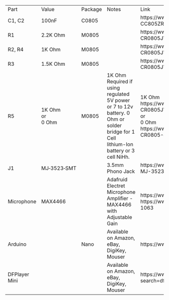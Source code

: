 <table>
  <tr>
    <td>
      Part
    </td>
    <td>
      Value
    </td>
    <td>
      Package
    </td>
    <td>
      Notes
    </td>
    <td>
      Link
    </td>
  </tr>

  <tr>
    <td>
      C1, C2
    </td>
    <td>
      100nF
    </td>
    <td>
      C0805
    </td>
    <td>
    </td>
    <td>
      https://www.mouser.ca/ProductDetail/603-CC805ZRY5V9BB104
    </td>
  </tr>

  <tr>
    <td>
      R1
    </td>
    <td>
      2.2K Ohm
    </td>
    <td>
      M0805
    </td>
    <td>
    </td>
    <td>
      https://www.mouser.ca/ProductDetail/652-CR0805JW-222ELF
    </td>
  </tr>

  <tr>
    <td>
      R2, R4
    </td>
    <td>
      1K Ohm
    </td>
    <td>
      M0805
    </td>
    <td>
    </td>
    <td>
      https://www.mouser.ca/ProductDetail/652-CR0805JW-102ELF
    </td>
  </tr>

  <tr>
    <td>
      R3
    </td>
    <td>
      1.5K Ohm
    </td>
    <td>
      M0805
    </td>
    <td>
    </td>
    <td>
      https://www.mouser.ca/ProductDetail/652-CR0805JW-152ELF
    </td>
  </tr>

  <tr>
    <td>
      R5
    </td>
    <td>
      1K Ohm </br>or </br>0 Ohm
    </td>
    <td>
      M0805
    </td>
    <td>
      1K Ohm Required if using regulated 5V power or 7 to 12v battery. 0 Ohm or solder bridge for 1 Cell lithium-Ion battery or 3 cell NiHh.
    </td>
    <td>
      1K Ohm https://www.mouser.ca/ProductDetail/652-CR0805JW-152ELF </br>
      or</br>
      0 Ohm https://www.mouser.ca/ProductDetail/652-CR0805-J-000ELF
    </td>
  </tr>

  <tr>
    <td>
      J1
    </td>
    <td>
      MJ&#8209;3523&#8209;SMT
    </td>
    <td>
    </td>
    <td>
       3.5mm Phono Jack
    </td>
    <td>
      https://www.mouser.ca/ProductDetail/490-MJ-3523-SMT-TR
    </td>
  </tr>

  <tr>
    <td>
      Microphone
    </td>
    <td>
      MAX4466
    </td>
    <td>
    </td>
    <td>
      Adafruid Electret Microphone Amplifier - MAX4466 with Adjustable Gain
    </td>
    <td>
      https://www.adafruit.com/product/1063</br>
      https://www.mouser.ca/ProductDetail/485-1063
    </td>
  </tr>

  <tr>
    <td>
      Arduino
    </td>
    <td>
    </td>
    <td>
      Nano
    </td>
    <td>
      Available on Amazon, eBay, DigiKey, Mouser
    </td>
    <td>
      https://www.arduino.cc/en/Guide/ArduinoNano
    </td>
  </tr>

  <tr>
    <td>
      DFPlayer Mini
    </td>
    <td>
    </td>
    <td>
    </td>
    <td>
      Available on Amazon, eBay, DigiKey, Mouser
    </td>
    <td>
      https://www.dfrobot.com/product-1121.html?search=dfplayer
    </td>
  </tr>

</table>

